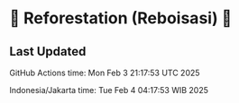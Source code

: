 
# 🌳 Reforestation (Reboisasi) 🌲

## Last Updated

GitHub Actions time: Mon Feb  3 21:17:53 UTC 2025

Indonesia/Jakarta time: Tue Feb  4 04:17:53 WIB 2025
